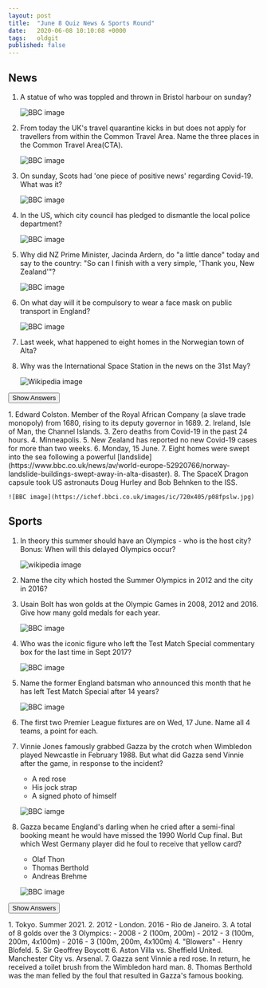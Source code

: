 ```yaml
---
layout: post
title:  "June 8 Quiz News & Sports Round"
date:   2020-06-08 10:10:08 +0000
tags:   oldgit
published: false
---
```


## News

1. A statue of who was toppled and thrown in Bristol harbour on sunday?

    ![BBC image](https://ichef.bbci.co.uk/news/490/cpsprodpb/A9E7/production/_112759434_mediaitem112759433.jpg)

2. From today the UK's travel quarantine kicks in but does not apply for travellers from within the Common Travel Area.
 Name the three places in the Common Travel Area(CTA).

    ![BBC image](https://ichef.bbci.co.uk/news/660/cpsprodpb/171FB/production/_112551749_mediaitem112551747.jpg)

3. On sunday, Scots had 'one piece of positive news' regarding Covid-19. What was it?

    ![BBC image](https://ichef.bbci.co.uk/news/660/cpsprodpb/1446F/production/_112755038_thanyoupa.jpg)

4. In the US, which city council has pledged to dismantle the local police department?

    ![BBC image](https://ichef.bbci.co.uk/news/660/cpsprodpb/14D9E/production/_112760458_0a75926d-72cb-4ede-8197-26780f26a837.jpg)

5. Why did NZ Prime Minister, Jacinda Ardern, do "a little dance" today
 and say to the country: "So can I finish with a very simple, 'Thank you, New Zealand'"?

    ![BBC image](https://ichef.bbci.co.uk/news/240/cpsprodpb/10622/production/_112760176_gettyimages-1248074439.jpg)

6. On what day will it be compulsory to wear a face mask on public transport in England?

    ![BBC image](https://ichef.bbci.co.uk/news/660/cpsprodpb/171FB/production/_112551749_mediaitem112551747.jpg)

7. Last week, what happened to eight homes in the Norwegian town of Alta?

8. Why was the International Space Station in the news on the 31st May?

    ![Wikipedia image](https://upload.wikimedia.org/wikipedia/commons/thumb/0/04/International_Space_Station_after_undocking_of_STS-132.jpg/300px-International_Space_Station_after_undocking_of_STS-132.jpg)

<button class="answer-button">Show Answers</button>
<div class="hide" markdown="1">
1. Edward Colston. Member of the Royal African Company (a slave trade monopoly) from 1680,
 rising to its deputy governor in 1689.
2. Ireland, Isle of Man, the Channel Islands.
3. Zero deaths from Covid-19 in the past 24 hours.
4. Minneapolis.
5. New Zealand has reported no new Covid-19 cases for more than two weeks.
6. Monday, 15 June.
7. Eight homes were swept into the sea following a powerful [landslide](https://www.bbc.co.uk/news/av/world-europe-52920766/norway-landslide-buildings-swept-away-in-alta-disaster).
8. The SpaceX Dragon capsule took US astronauts Doug Hurley and Bob Behnken to the ISS. 

    ![BBC image](https://ichef.bbci.co.uk/images/ic/720x405/p08fpslw.jpg)

</div>

## Sports

1. In theory this summer should have an Olympics - who is the host city? Bonus: When will this delayed Olympics occur?

    ![wikipedia image](https://upload.wikimedia.org/wikipedia/commons/thumb/5/5c/Olympic_rings_without_rims.svg/500px-Olympic_rings_without_rims.svg.png)

2. Name the city which hosted the Summer Olympics in 2012 and the city in 2016?

3. Usain Bolt has won golds at the Olympic Games in 2008, 2012 and 2016. Give how many gold medals for each year.

    ![BBC image](https://upload.wikimedia.org/wikipedia/commons/thumb/e/ef/Bolt_se_aposenta_com_medalha_de_ouro_no_4_x_100_metros_1039118-19.08.2016_frz-9565_%28cropped%29.jpg/235px-Bolt_se_aposenta_com_medalha_de_ouro_no_4_x_100_metros_1039118-19.08.2016_frz-9565_%28cropped%29.jpg)

4. Who was the iconic figure who left the Test Match Special commentary box for the last time in Sept 2017?

    ![BBC image](https://ichef.bbci.co.uk/onesport/cps/320/cpsprodpb/7F97/production/_112736623_overseasindex.jpg)

5. Name the former England batsman who announced this month that he has left Test Match Special after 14 years?

    ![BBC image](https://ichef.bbci.co.uk/onesport/cps/320/cpsprodpb/7F97/production/_112736623_overseasindex.jpg)

6. The first two Premier League fixtures are on Wed, 17 June. Name all 4 teams, a point for each.

7. Vinnie Jones famously grabbed Gazza by the crotch when Wimbledon played Newcastle in February 1988.
 But what did Gazza send Vinnie after the game, in response to the incident?
    - A red rose
    - His jock strap
    - A signed photo of himself

    ![BBC iamge](https://cdn.riddle.com/embeds/v2/images/q_80,f_png,c_fill,w_960,h_540/1c8/1c8fc4db5be85228f0982c142fbf2496.png)

8. Gazza became England's darling when he cried after a semi-final booking meant he
 would have missed the 1990 World Cup final. But which West Germany player did he foul
 to receive that yellow card?
    - Olaf Thon
    - Thomas Berthold
    - Andreas Brehme

   ![BBC image](https://cdn.riddle.com/embeds/v2/images/q_80,f_png,c_fill,w_960,h_540/289/28941a9dd7a1052bcf214c84086aebf5.png)

<p/>
<button class="answer-button">Show Answers</button>
<div class="hide" markdown="1">
1. Tokyo. Summer 2021.
2. 2012 - London. 2016 - Rio de Janeiro.
3. A total of 8 golds over the 3 Olympics:
    - 2008 - 2 (100m, 200m)
    - 2012 - 3 (100m, 200m, 4x100m)
    - 2016 - 3 (100m, 200m, 4x100m)
4. "Blowers" - Henry Blofeld.
5. Sir Geoffrey Boycott 
6. Aston Villa vs. Sheffield United. Manchester City vs. Arsenal.
7. Gazza sent Vinnie a red rose. In return, he received a toilet brush from the Wimbledon hard man.
8. Thomas Berthold was the man felled by the foul that resulted in Gazza's famous booking.
</div>

